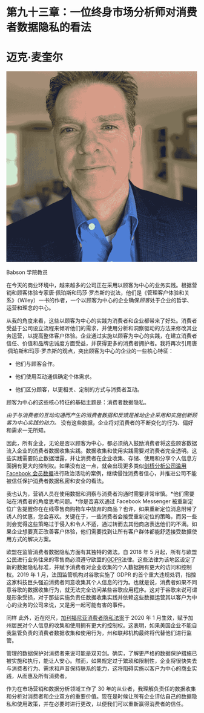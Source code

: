 # 第九十三章：一位终身市场分析师对消费者数据隐私的看法

# 迈克·麦奎尔

![](img/Mike_McGuirk.png)

Babson 学院教员

在今天的商业环境中，越来越多的公司正在采用以顾客为中心的业务实践。根据营销和顾客体验专家唐·佩珀斯和玛莎·罗杰斯的说法，他们是《管理客户体验和关系》（Wiley）一书的作者，一个以顾客为中心的企业确保*顾客*处于企业的哲学、运营和理念的中心。

从我的角度来看，这些以顾客为中心的实践为消费者和企业都带来了好处。消费者受益于公司设立流程来倾听他们的需求，并使用分析和洞察驱动的方法来修改其业务运营，以提高整体客户体验。企业通过实施以顾客为中心的实践，在建立消费者信任、价值和品牌忠诚度方面受益，并获得更多的消费者拥护者。我将再次引用唐·佩珀斯和玛莎·罗杰斯的观点，突出顾客为中心的企业的一些核心特征：

+   他们与顾客合作。

+   他们使用互动通信确定个体需求。

+   他们区分顾客，以更相关、定制的方式与消费者互动。

顾客为中心的这些核心特征的基础主题是：消费者数据隐私。

*由于与消费者的互动沟通而产生的消费者数据和反馈是推动企业采用和实施创新顾客为中心实践的动力。* 没有这些数据，企业将对消费者的不断变化的行为、偏好和需求一无所知。

因此，所有企业，无论是否以顾客为中心，都必须纳入鼓励消费者将这些顾客数据流入企业的消费者数据收集实践。数据收集和使用实践需要对消费者完全透明。这些实践需要防止数据泄露，并让消费者在企业收集、存储、使用和分享个人信息方面拥有更大的控制权。如果没有这一点，就会出现更多类似[剑桥分析公司滥用 Facebook 会员数据](https://oreil.ly/x7yTC)进行政治活动的案例，继续侵蚀消费者信心，并推进公司不能被信任保护消费者数据私密和安全的看法。

我也认为，营销人员在使用数据和洞察与消费者沟通时需要非常审慎。*他们需要站在消费者的角度思考问题。*你是否喜欢通过 Facebook Messenger 被重新定位广告提醒你在在线零售商购物车中放弃的商品？也许，如果重新定位消息附带了诱人的优惠，您会喜欢。关键在于，一些消费者会接受重新定位的策略，而另一些则会觉得这些策略过于侵入和令人不适，通过转而去其他商店表达他们的不满。如果企业想要真正改善客户体验，他们需要找到让所有客户群体都能舒适接受数据使用方式的解决方案。

欧盟在监管消费者数据隐私方面有其独特的做法。自 2018 年 5 月起，所有与欧盟公民进行业务往来的零售商必须遵守欧盟的[GDPR](https://oreil.ly/Z3TTM)法律。这些法律为该地区设定了新的数据隐私标准，并赋予消费者对企业收集的个人数据拥有更大的访问和控制权。2019 年 1 月，法国监管机构对谷歌实施了 GDPR 的首个重大违规处罚，指控这家科技巨头强迫消费者同意收集其个人信息的行为。也就是说，消费者如果不同意谷歌的数据收集行为，就无法完全访问某些谷歌应用程序。这对于谷歌来说可谓是形象受损，对于那些实施负责任数据收集实践并依赖这些数据运营其以客户为中心的业务的公司来说，又是另一起可能有害的事件。

同样   此外，近在咫尺，[加利福尼亚消费者隐私法案](https://oreil.ly/tKK8C)于 2020 年 1 月生效，赋予加州居民对个人信息的收集和使用拥有更大的控制权。这表明，如果美国企业不能自我监管负责的消费者数据收集和使用行为，州和联邦机构最终将代替他们进行监管。

管理的数据保护对消费者来说可能是双刃剑。确实，了解更严格的数据保护措施已被实施和执行，能让人安心。然而，如果规定过于繁琐和限制性，企业将很快失去与消费者行为、需求和声音保持联系的能力，这将阻碍实施以客户为中心的商业实践，从而惠及所有消费者。

作为在市场营销和数据分析领域工作了 30 年的从业者，我理解负责任的数据收集和分析对消费者和企业双方的重要价值。现在是时候让所有企业评估自己的数据隐私和使用政策，并在必要时进行更改，以便我们可以重新赢得消费者的信任。
